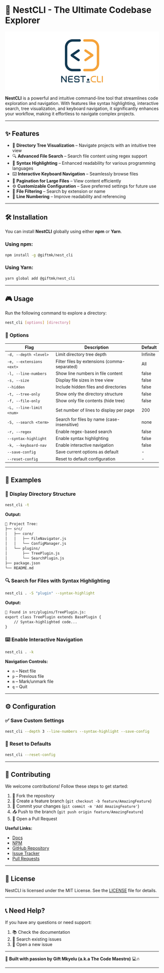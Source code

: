 # 🚀 **NestCLI - The Ultimate Codebase Explorer**

![NestCLI Logo](/logo.png)

**NestCLI** is a powerful and intuitive command-line tool that streamlines code exploration and navigation. With features like syntax highlighting, interactive search, tree visualization, and keyboard navigation, it significantly enhances your workflow, making it effortless to navigate complex projects.

---

## ✨ **Features**

- 📂 **Directory Tree Visualization** – Navigate projects with an intuitive tree view
- 🔍 **Advanced File Search** – Search file content using regex support
- 🎨 **Syntax Highlighting** – Enhanced readability for various programming languages
- ⌨️ **Interactive Keyboard Navigation** – Seamlessly browse files
- 📄 **Pagination for Large Files** – View content efficiently
- ⚙️ **Customizable Configuration** – Save preferred settings for future use
- 🎯 **File Filtering** – Search by extension or name
- 🔢 **Line Numbering** – Improve readability and referencing

---

## 🛠️ **Installation**

You can install **NestCLI** globally using either **npm** or **Yarn**.

### Using npm:
```bash
npm install -g @giftmk/nest_cli
```

### Using Yarn:
```bash
yarn global add @giftmk/nest_cli
```

---

## 🎮 **Usage**

Run the following command to explore a directory:

```bash
nest_cli [options] [directory]
```

### 🔧 **Options**

| Flag                         | Description                                      | Default        |
|------------------------------|--------------------------------------------------|----------------|
| `-d, --depth <level>`         | Limit directory tree depth                       | Infinite       |
| `-e, --extensions <ext>`      | Filter files by extensions (comma-separated)    | All            |
| `-l, --line-numbers`         | Show line numbers in file content               | false          |
| `-s, --size`                  | Display file sizes in tree view                 | false          |
| `--hidden`                    | Include hidden files and directories            | false          |
| `-t, --tree-only`             | Show only the directory structure               | false          |
| `-f, --file-only`             | Show only file contents (hide tree)             | false          |
| `-L, --line-limit <num>`      | Set number of lines to display per page         | 200            |
| `-S, --search <term>`         | Search for files by name (case-insensitive)     | none           |
| `-r, --regex`                 | Enable regex-based search                       | false          |
| `--syntax-highlight`          | Enable syntax highlighting                      | false          |
| `-k, --keyboard-nav`          | Enable interactive navigation                   | false          |
| `--save-config`               | Save current options as default                 | -              |
| `--reset-config`              | Reset to default configuration                  | -              |

---

## 📝 **Examples**

### 📂 **Display Directory Structure**
```bash
nest_cli -t
```
**Output:**
```
📁 Project Tree:
├── src/
│   ├── core/
│   │   ├── FileNavigator.js
│   │   └── ConfigManager.js
│   └── plugins/
│       ├── TreePlugin.js
│       └── SearchPlugin.js
├── package.json
└── README.md
```

### 🔍 **Search for Files with Syntax Highlighting**
```bash
nest_cli . -S "plugin" --syntax-highlight
```
**Output:**
```
📄 Found in src/plugins/TreePlugin.js:
export class TreePlugin extends BasePlugin {
    // Syntax-highlighted code...
}
```

### ⌨️ **Enable Interactive Navigation**
```bash
nest_cli . -k
```
**Navigation Controls:**
- `n` – Next file
- `p` – Previous file
- `m` – Mark/unmark file
- `q` – Quit

---

## ⚙️ **Configuration**

### ✅ **Save Custom Settings**
```bash
nest_cli --depth 3 --line-numbers --syntax-highlight --save-config
```

### 🔄 **Reset to Defaults**
```bash
nest_cli --reset-config
```

---

## 🤝 **Contributing**

We welcome contributions! Follow these steps to get started:

1. 🍴 Fork the repository
2. 🌱 Create a feature branch (`git checkout -b feature/AmazingFeature`)
3. 💾 Commit your changes (`git commit -m 'Add AmazingFeature'`)
4. 📤 Push to the branch (`git push origin feature/AmazingFeature`)
5. 🎯 Open a Pull Request

**Useful Links:**
- [Docs](https://nestcli-docs.vercel.app/docs/intro)
- [NPM](https://www.npmjs.com/package/@giftmk/nest_cli)
- [GitHub Repository](https://github.com/g1ftmkyelu/nest-cli)
- [Issue Tracker](https://github.com/g1ftmkyelu/nest-cli/issues)
- [Pull Requests](https://github.com/g1ftmkyelu/nest-cli/pulls)

---

## 📜 **License**

NestCLI is licensed under the MIT License. See the [LICENSE](LICENSE) file for details.

---


## 📞 **Need Help?**

If you have any questions or need support:

1. 📚 Check the documentation
2. 🔎 Search existing issues
3. 💬 Open a new issue

---

🚀 **Built with passion by Gift Mkyelu (a.k.a The Code Maestro)** 💻🔥

---

